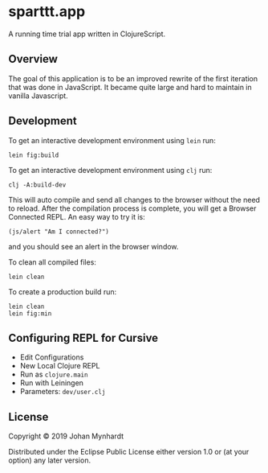 # sparttt.app

A running time trial app written in ClojureScript.

## Overview

The goal of this application is to be an improved rewrite of the first
iteration that was done in JavaScript. It became quite large and hard
to maintain in vanilla Javascript.

## Development

To get an interactive development environment using `lein` run:

    lein fig:build

To get an interactive development environment using `clj` run:

    clj -A:build-dev

This will auto compile and send all changes to the browser without the
need to reload. After the compilation process is complete, you will
get a Browser Connected REPL. An easy way to try it is:

    (js/alert "Am I connected?")

and you should see an alert in the browser window.

To clean all compiled files:

	lein clean

To create a production build run:

	lein clean
	lein fig:min

## Configuring REPL for Cursive

- Edit Configurations
- New Local Clojure REPL
- Run as `clojure.main`
- Run with Leiningen
- Parameters: `dev/user.clj`

## License

Copyright © 2019 Johan Mynhardt

Distributed under the Eclipse Public License either version 1.0 or (at your option) any later version.
